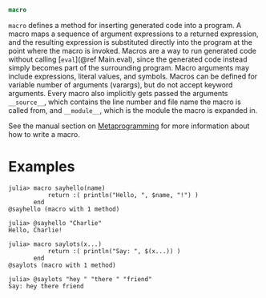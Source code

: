 ```julia
macro
```

`macro` defines a method for inserting generated code into a program. A macro maps a sequence of argument expressions to a returned expression, and the resulting expression is substituted directly into the program at the point where the macro is invoked. Macros are a way to run generated code without calling [`eval`](@ref Main.eval), since the generated code instead simply becomes part of the surrounding program. Macro arguments may include expressions, literal values, and symbols. Macros can be defined for variable number of arguments (varargs), but do not accept keyword arguments. Every macro also implicitly gets passed the arguments `__source__`, which contains the line number and file name the macro is called from, and `__module__`, which is the module the macro is expanded in.

See the manual section on [Metaprogramming](@ref) for more information about how to write a macro.

# Examples

```jldoctest
julia> macro sayhello(name)
           return :( println("Hello, ", $name, "!") )
       end
@sayhello (macro with 1 method)

julia> @sayhello "Charlie"
Hello, Charlie!

julia> macro saylots(x...)
           return :( println("Say: ", $(x...)) )
       end
@saylots (macro with 1 method)

julia> @saylots "hey " "there " "friend"
Say: hey there friend
```
